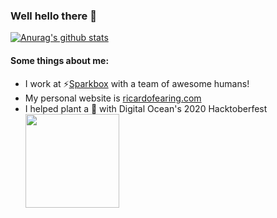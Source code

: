 ### Well hello there 👋

[![Anurag's github stats](https://github-readme-stats.vercel.app/api?username=rfearing&count_private=true&show_icons=true&theme=vue-dark)](https://github.com/anuraghazra/github-readme-stats)

#### Some things about me:
- I work at ⚡[Sparkbox](https://seesparkbox.com/) with a team of awesome humans!
- My personal website is [ricardofearing.com](https://ricardofearing.com)
- I helped plant a 🌲 with Digital Ocean's 2020 Hacktoberfest
  <br /> <img width="150" src="https://anchor.digitalocean.com/rs/113-DTN-266/images/Tree%20Badge.png" />
